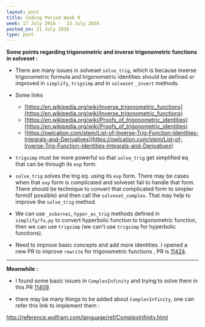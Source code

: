 ```yaml
---
layout: post
title: Coding Period Week 9
week: 17 July 2016 -  23 July 2016
posted_on: 21 July 2016
type: post
---
```


**Some points regarding trigonometric and inverse trigonometric functions in solveset :**

* There are many issues in solveset `solve_trig`, which is because inverse trigonometric formula and trigonometric identities should be defined or improved
in `simplify`, `trigsimp` and in `solveset` `_invert` methods.

* Some links

    *  [https://en.wikipedia.org/wiki/Inverse_trigonometric_functions](https://en.wikipedia.org/wiki/Inverse_trigonometric_functions)
    *  [https://en.wikipedia.org/wiki/Proofs_of_trigonometric_identities](https://en.wikipedia.org/wiki/Proofs_of_trigonometric_identities)
    * [https://owlcation.com/stem/List-of-Inverse-Trig-Function-Identities-Integrals-and-Derivatives](https://owlcation.com/stem/List-of-Inverse-Trig-Function-Identities-Integrals-and-Derivatives)

* `trigsimp` must be more powerful so that `solve_trig` get simplified eq that can be through its `exp` form.

* `solve_trig` solves the trig eq. using its `exp` form. There may be cases when that `exp` form is complicated and solveset fail to handle that form.
There should be technique to convert that complicated form to simpler form(if possible) and then call the `solveset_complex`. That may help to improve the `solve_trig` method.

* We can use `_osbornei`, `hyper_as_trig` methods defined in `simplify/fu.py` to convert hyperbolic function to trigonometric function, then we can use `trigsimp` (we can't use `trigsimp` for hyperbolic functions).

* Need to improve basic concepts and add more identities. I opened a new PR to improve `rewrite` for trigonometric functions , PR is [11424](https://github.com/sympy/sympy/pull/11424/).


--------------------------------------------------------------------------------

**Meanwhile :**

* I found some basic issues in `ComplexInfinity` and trying to solve them in this PR [11409](https://github.com/sympy/sympy/pull/11409).

* there may be many things to be added about `ComplexInfinity`, one can refer this link to implement them :

http://reference.wolfram.com/language/ref/ComplexInfinity.html
